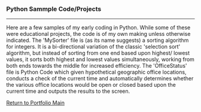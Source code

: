 ### Python Sammple Code/Projects
***

Here are a few samples of my early coding in Python.
While some of these were educational projects, the code
is of my own making unless otherwise indicated.
The 'MySorter' file is (as its name suggests) a
sorting algorithm for integers.  It is a bi-directional
variation of the classic 'selection sort' algorithm,
but instead of sorting from one end based upon highest/
lowest values, it sorts both highest and lowest values
simultaneously, working from both ends towards the middle
for increased efficiency.
The 'OfficeStatus' file is Python Code which given
hypothetical geographic office locations, conducts
a check of the current time and automatically determines
whether the various office locations would be open or
closed based upon the current time and outputs the
results to the screen.

[Return to Portfolio Main](../../READMEport1.md)
